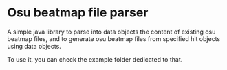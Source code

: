 # Osu beatmap file parser

A simple java library to parse into data objects the content of existing osu beatmap files, and to generate osu beatmap files from specified hit objects using data objects. 

To use it, you can check the example folder dedicated to that. 

